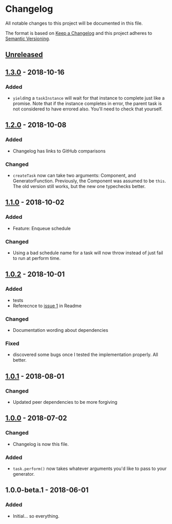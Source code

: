 # Changelog
All notable changes to this project will be documented in this file.

The format is based on [Keep a Changelog](http://keepachangelog.com/en/1.0.0/)
and this project adheres to [Semantic Versioning](http://semver.org/spec/v2.0.0.html).

## [Unreleased]
[Unreleased]: https://github.com/happycollision/angular-concurrency/compare/v1.3.0...HEAD

## [1.3.0] - 2018-10-16
### Added
- `yield`ing a `taskInstance` will wait for that instance to complete just like a promise. Note that if the instance completes in error, the parent task is not considered to have errored also. You'll need to check that yourself.

[1.3.0]: https://github.com/happycollision/angular-concurrency/compare/v1.2.0...v1.3.0

## [1.2.0] - 2018-10-08
### Added
- Changelog has links to GitHub comparisons

### Changed
- `createTask` now can take two arguments: Component, and GeneratorFunction. Previously, the Component was assumed to be `this`. The old version still works, but the new one typechecks better.

[1.2.0]: https://github.com/happycollision/angular-concurrency/compare/v1.1.0...v1.2.0

## [1.1.0] - 2018-10-02
### Added
- Feature: Enqueue schedule
### Changed
- Using a bad schedule name for a task will now throw instead of just fail to run at perform time.

[1.1.0]: https://github.com/happycollision/angular-concurrency/compare/v1.0.2...v1.1.0

## [1.0.2] - 2018-10-01
### Added
- tests
- Referecnce to [issue 1](https://github.com/happycollision/angular-concurrency/issues/1) in Readme
### Changed
- Documentation wording about dependencies
### Fixed
- discovered some bugs once I tested the implementation properly. All better.

[1.0.2]: https://github.com/happycollision/angular-concurrency/compare/v1.0.1...v1.0.2

## [1.0.1] - 2018-08-01
### Changed
- Updated peer dependencies to be more forgiving

[1.0.1]: https://github.com/happycollision/angular-concurrency/compare/v1.0.0...v1.0.1

## [1.0.0] - 2018-07-02
### Changed
- Changelog is now this file.

### Added
- `task.perform()` now takes whatever arguments you'd like to pass to your generator.

[1.0.0]: https://github.com/happycollision/angular-concurrency/compare/v1.0.0-beta.1...v1.0.0

## 1.0.0-beta.1 - 2018-06-01
### Added
- Initial... so everything.
